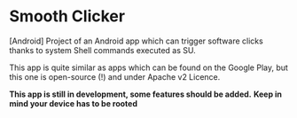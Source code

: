 # Smooth Clicker
[Android] Project of an Android app which can trigger software clicks thanks to system Shell commands executed as SU.

This app is quite similar as apps which can be found on the Google Play, but this one is open-source (!) and under Apache v2 Licence.

<b>This app is still in development, some features should be added.</b>
<b>Keep in mind your device has to be rooted</b>
